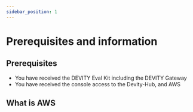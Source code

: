 ```yaml
---
sidebar_position: 1
---
```

# Prerequisites and information

## Prerequisites

- You have received the DEVITY Eval Kit including the DEVITY Gateway 
- You have received the console access to the Devity-Hub, and AWS

## What is AWS